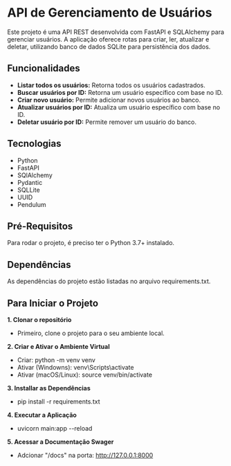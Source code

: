 # API de Gerenciamento de Usuários

Este projeto é uma API REST desenvolvida com FastAPI e SQLAlchemy para gerenciar usuários. A aplicação oferece rotas para criar, ler, atualizar e deletar, utilizando banco de dados SQLite para persistência dos dados.

## Funcionalidades

* **Listar todos os usuários:** Retorna todos os usuários cadastrados.
* **Buscar usuários por ID:** Retorna um usuário específico com base no ID.
* **Criar novo usuário:** Permite adicionar novos usuários ao banco.
* **Atualizar usuários por ID:** Atualiza um usuário específico com base no ID.
* **Deletar usuário por ID:** Permite remover um usuário do banco.

## Tecnologias

* Python
* FastAPI
* SQlAlchemy
* Pydantic
* SQLLite
* UUID
* Pendulum

## Pré-Requisitos

Para rodar o projeto, é preciso ter o Python 3.7+ instalado.

## Dependências

As dependências do projeto estão listadas no arquivo requirements.txt.

## Para Iniciar o Projeto

**1. Clonar o repositório**

* Primeiro, clone o projeto para o seu ambiente local.

**2. Criar e Ativar o Ambiente Virtual**

* Criar: python -m venv venv
* Ativar (Windowns): venv\Scripts\activate
* Ativar (macOS/Linux): source venv/bin/activate

**3. Installar as Dependências**

* pip install -r requirements.txt

**4. Executar a Aplicação**

* uvicorn main:app --reload

**5. Acessar a Documentação Swager**

* Adcionar "/docs" na porta: http://127.0.0.1:8000